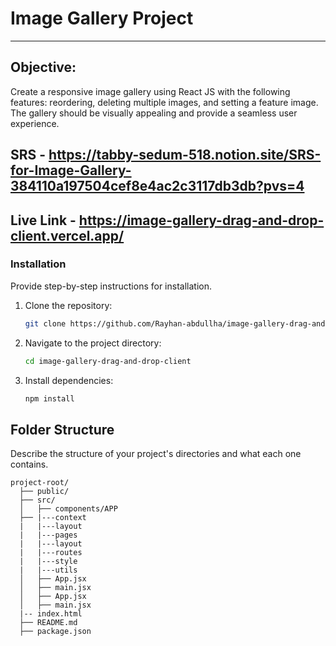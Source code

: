 # Image Gallery Project

---

## Objective:

Create a responsive image gallery using React JS with the following features: reordering, deleting multiple images, and setting a feature image. The gallery should be visually appealing and provide a seamless user experience.

## SRS - https://tabby-sedum-518.notion.site/SRS-for-Image-Gallery-384110a197504cef8e4ac2c3117db3db?pvs=4

## Live Link - https://image-gallery-drag-and-drop-client.vercel.app/

### Installation

Provide step-by-step instructions for installation.

1. Clone the repository:

   ```bash
   git clone https://github.com/Rayhan-abdullha/image-gallery-drag-and-drop-client.git
   ```

2. Navigate to the project directory:

   ```bash
   cd image-gallery-drag-and-drop-client
   ```

3. Install dependencies:

   ```bash
   npm install
   ```

## Folder Structure

Describe the structure of your project's directories and what each one contains.

```
project-root/
  ├── public/
  ├── src/
  │   ├── components/APP
  ├── |---context
  |   |---layout
  |   |---pages
  |   |---layout
  |   |---routes
  |   |---style
  |   |---utils
  │   ├── App.jsx
  │   ├── main.jsx
  │   ├── App.jsx
  │   ├── main.jsx
  |-- index.html
  ├── README.md
  ├── package.json
```
